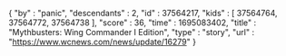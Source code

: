 {
  "by" : "panic",
  "descendants" : 2,
  "id" : 37564217,
  "kids" : [ 37564764, 37564772, 37564738 ],
  "score" : 36,
  "time" : 1695083402,
  "title" : "Mythbusters: Wing Commander I Edition",
  "type" : "story",
  "url" : "https://www.wcnews.com/news/update/16279"
}
